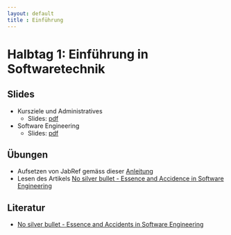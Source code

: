 ```yaml
---
layout: default
title : Einführung
---
```


# Halbtag 1: Einführung in Softwaretechnik


## Slides 

* Kursziele und Administratives
    * Slides: [pdf](/comingsoon)
* Software Engineering 
    * Slides: [pdf](/comingsoon)


## Übungen

* Aufsetzen von JabRef gemäss dieser [Anleitung](./exercises/jabref-setup.html)
* Lesen des Artikels [No silver bullet - Essence and Accidence in Software Engineering](http://www.sci.brooklyn.cuny.edu/~sklar/teaching/s10/cis20.2/papers/brooks-no-silver-bullet.pdf)


## Literatur

* [No silver bullet - Essence and Accidents in Software Engineering](http://www.sci.brooklyn.cuny.edu/~sklar/teaching/s10/cis20.2/papers/brooks-no-silver-bullet.pdf)



